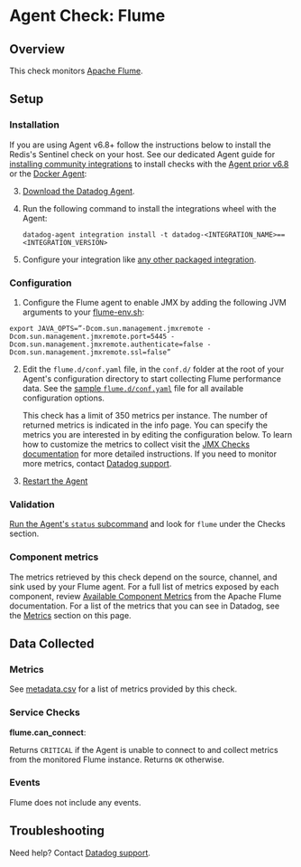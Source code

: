 # Agent Check: Flume

## Overview

This check monitors [Apache Flume][1].

## Setup

### Installation

If you are using Agent v6.8+ follow the instructions below to install the Redis's Sentinel check on your host. See our dedicated Agent guide for [installing community integrations][2] to install checks with the [Agent prior v6.8][3] or the [Docker Agent][4]:

3. [Download the Datadog Agent][5].

2. Run the following command to install the integrations wheel with the Agent:

   ```shell
   datadog-agent integration install -t datadog-<INTEGRATION_NAME>==<INTEGRATION_VERSION>
   ```
   
3. Configure your integration like [any other packaged integration][6].

### Configuration

1. Configure the Flume agent to enable JMX by adding the following JVM arguments to your [flume-env.sh][7]: 

```
export JAVA_OPTS=”-Dcom.sun.management.jmxremote -Dcom.sun.management.jmxremote.port=5445 -Dcom.sun.management.jmxremote.authenticate=false -Dcom.sun.management.jmxremote.ssl=false”

```

2. Edit the `flume.d/conf.yaml` file, in the `conf.d/` folder at the root of your
   Agent's configuration directory to start collecting Flume performance data.
   See the [sample `flume.d/conf.yaml`][8] file for all available configuration options.

   This check has a limit of 350 metrics per instance. The number of returned metrics is indicated in the info page.
   You can specify the metrics you are interested in by editing the configuration below.
   To learn how to customize the metrics to collect visit the [JMX Checks documentation][9] for more detailed instructions.
   If you need to monitor more metrics, contact [Datadog support][10].

3. [Restart the Agent][11]

### Validation

[Run the Agent's `status` subcommand][12] and look for `flume` under the Checks section.

### Component metrics

The metrics retrieved by this check depend on the source, channel, and sink used by your Flume agent. For a full list of metrics exposed by each component, review [Available Component Metrics][11] from the Apache Flume documentation. For a list of the metrics that you can see in Datadog, see the [Metrics](#metrics) section on this page.

## Data Collected

### Metrics

See [metadata.csv][13] for a list of metrics provided by this check.

### Service Checks

**flume.can_connect**:

Returns `CRITICAL` if the Agent is unable to connect to and collect metrics from the monitored Flume instance. Returns `OK` otherwise.

### Events

Flume does not include any events.

## Troubleshooting

Need help? Contact [Datadog support][10].


[1]: https://flume.apache.org/
[2]: https://docs.datadoghq.com/agent/guide/community-integrations-installation-with-docker-agent/
[3]: https://docs.datadoghq.com/agent/guide/community-integrations-installation-with-docker-agent/?tab=agentpriorto68
[4]: https://docs.datadoghq.com/agent/guide/community-integrations-installation-with-docker-agent/?tab=docker
[5]: https://app.datadoghq.com/account/settings#agent
[6]: https://docs.datadoghq.com/getting_started/integrations/
[7]: https://flume.apache.org/FlumeUserGuide.html#jmx-reporting
[8]: https://github.com/DataDog/integrations-extras/blob/master/flume/datadog_checks/flume/data/conf.yaml.example
[9]: https://docs.datadoghq.com/integrations/java/
[10]: https://docs.datadoghq.com/help/
[11]: https://docs.datadoghq.com/agent/guide/agent-commands/#start-stop-and-restart-the-agent
[12]: https://docs.datadoghq.com/agent/guide/agent-commands/#agent-status-and-information
[13]: https://github.com/DataDog/integrations-extras/blob/master/flume/metadata.csv
[14]: https://flume.apache.org/FlumeUserGuide.html#available-component-metrics
